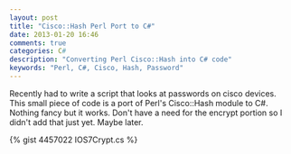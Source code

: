 ```yaml
---
layout: post
title: "Cisco::Hash Perl Port to C#"
date: 2013-01-20 16:46
comments: true
categories: C#
description: "Converting Perl Cisco::Hash into C# code"
keywords: "Perl, C#, Cisco, Hash, Password" 
---
```


Recently had to write a script that looks at passwords on cisco devices.  This small piece of code is a port of Perl's Cisco::Hash module to C#.  Nothing fancy but it works.  Don't have a need for the encrypt portion so I didn't add that just yet.  Maybe later.

{% gist 4457022 IOS7Crypt.cs %}

